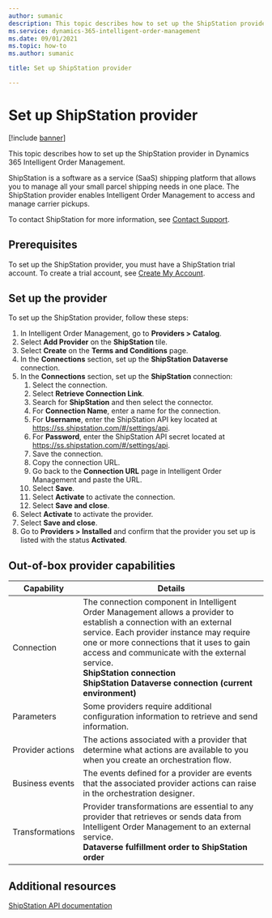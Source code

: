 ```yaml
---
author: sumanic
description: This topic describes how to set up the ShipStation provider in Dynamics 365 Intelligent Order Management.
ms.service: dynamics-365-intelligent-order-management
ms.date: 09/01/2021
ms.topic: how-to
ms.author: sumanic

title: Set up ShipStation provider

---
```


# Set up ShipStation provider

[!include [banner](includes/banner.md)]


This topic describes how to set up the ShipStation provider in Dynamics 365 Intelligent Order Management.

ShipStation is a software as a service (SaaS) shipping platform that allows you to manage all your small parcel shipping needs in one place. The ShipStation provider enables Intelligent Order Management to access and manage carrier pickups.  
  
To contact ShipStation for more information, see [Contact Support](https://help.shipstation.com/hc/sections/360004023491-Contact-Support). 

## Prerequisites

To set up the ShipStation provider, you must have a ShipStation trial account. To create a trial account, see [Create My Account](https://www.shipstation.com/step1/).

## Set up the provider

To set up the ShipStation provider, follow these steps:

1. In Intelligent Order Management, go to **Providers \> Catalog**.
1. Select **Add Provider** on the **ShipStation** tile.
1. Select **Create** on the **Terms and Conditions** page.
1. In the **Connections** section, set up the **ShipStation Dataverse** connection.
1. In the **Connections** section, set up the **ShipStation** connection:
    1. Select the connection.
    1. Select **Retrieve Connection Link**.
    1. Search for **ShipStation** and then select the connector. 
    1. For **Connection Name**, enter a name for the connection.
    1. For **Username**, enter the ShipStation API key located at https://ss.shipstation.com/#/settings/api. 
    1. For **Password**, enter the ShipStation API secret located at https://ss.shipstation.com/#/settings/api.
    1. Save the connection.
    1. Copy the connection URL.
    1. Go back to the **Connection URL** page in Intelligent Order Management and paste the URL.
    1. Select **Save**.
    1. Select **Activate** to activate the connection.
    1. Select **Save and close**.
1.  Select **Activate** to activate the provider.
1.  Select **Save and close**.
1.  Go to **Providers \> Installed** and confirm that the provider you set up is listed with the status **Activated**.

##  Out-of-box provider capabilities

|  Capability | Details |
| ------------------ | -------------------------------- |
|    Connection             |   The connection component in Intelligent Order Management allows a provider to establish a connection with an external service. Each provider instance may require one or more connections that it uses to gain access and communicate with the external service.<br>**ShipStation connection**<br>**ShipStation Dataverse connection (current environment)**   |
|    Parameters             |    Some providers require additional configuration information to retrieve and send information.
|    Provider actions     |    The actions associated with a provider that determine what actions are available to you when you create an orchestration flow.   |
|    Business events      |   The events defined for a provider are events that the associated provider actions can raise in the orchestration designer.        |
|    Transformations        |    Provider transformations are essential to any provider that retrieves or sends data from Intelligent Order Management to an external service.<br>**Dataverse fulfillment order to ShipStation order**  |

## Additional resources

[ShipStation API documentation](https://www.shipstation.com/docs/api/)
